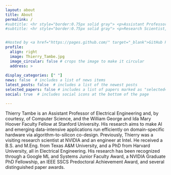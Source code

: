 ```yaml
---
layout: about
title: About
permalink: /
#subtitle: <hr style="border:0.75px solid gray"> <p>Assistant Professor of Electrical Engineering and, by courtesy, of Computer Science,  Stanford University</a></p> <hr style="border:0.75px solid gray">
#subtitle: <hr style="border:0.75px solid gray"> <p>Research Scientist, NVIDIA <br>Incoming Assistant Professor in <a href="https://ee.stanford.edu/">Electrical Engineering</a>, <a href="https://www.stanford.edu/">Stanford University</a> (official start Sept. 2024)</p> <hr style="border:0.75px solid gray">


#Hosted by <a href="https://pages.github.com/" target="_blank">GitHub Pages</a>.
profile:
  align: right
  image: Thierry_Tambe.jpg
  image_circular: false # crops the image to make it circular
  address: >
    
display_categories: [" "]
news: false  # includes a list of news items
latest_posts: false  # includes a list of the newest posts
selected_papers: false # includes a list of papers marked as "selected={true}"
social: true  # includes social icons at the bottom of the page

---
```

Thierry Tambe is an Assistant Professor of Electrical Engineering and, by courtesy, of Computer Science, and the William George and Ida Mary Hoover Faculty Fellow at Stanford University. His research aims to make AI and emerging data-intensive applications run efficiently on domain-specific hardware via algorithm-to-silicon co-design. Previously, Thierry was a visiting research scientist at NVIDIA and an engineer at Intel. He received a B.S. and M.Eng. from Texas A&M University, and a PhD from Harvard University, all in Electrical Engineering. His research has been recognized through a Google ML and Systems Junior Faculty Award, a NVIDIA Graduate PhD Fellowship, an IEEE SSCS Predoctoral Achievement Award, and several distinguished paper awards.

<p> <br>
 </p>
